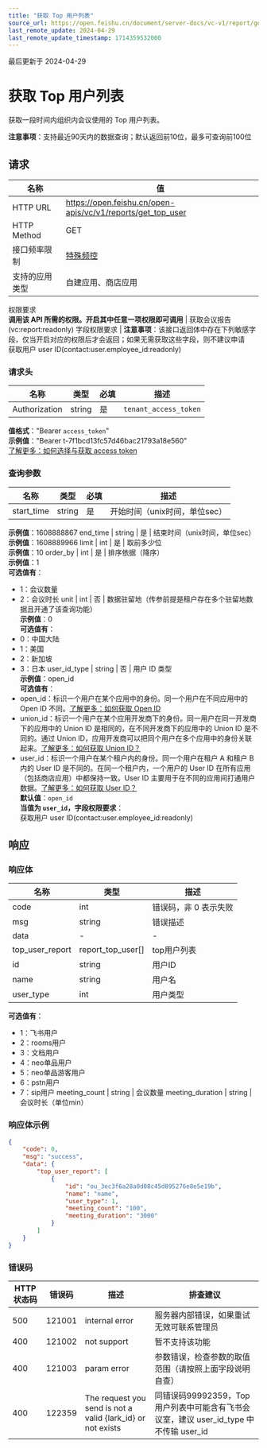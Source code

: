 ```yaml
---
title: "获取 Top 用户列表"
source_url: https://open.feishu.cn/document/server-docs/vc-v1/report/get_top_user
last_remote_update: 2024-04-29
last_remote_update_timestamp: 1714359532000
---
```

最后更新于 2024-04-29

# 获取 Top 用户列表

获取一段时间内组织内会议使用的 Top 用户列表。

**注意事项**：支持最近90天内的数据查询；默认返回前10位，最多可查询前100位

## 请求
名称 | 值
---|---
HTTP URL | https://open.feishu.cn/open-apis/vc/v1/reports/get_top_user
HTTP Method | GET
接口频率限制 | [特殊频控](https://open.feishu.cn/document/ukTMukTMukTM/uUzN04SN3QjL1cDN)
支持的应用类型 | 自建应用、商店应用
权限要求  
            **调用该 API 所需的权限。开启其中任意一项权限即可调用** | 获取会议报告(vc:report:readonly)
字段权限要求 | **注意事项**：该接口返回体中存在下列敏感字段，仅当开启对应的权限后才会返回；如果无需获取这些字段，则不建议申请  
        获取用户 user ID(contact:user.employee_id:readonly)

### 请求头

名称 | 类型 | 必填 | 描述
--- | --- | --- | ---
Authorization | string | 是 | `tenant_access_token`  
**值格式**："Bearer `access_token`"  
**示例值**："Bearer t-7f1bcd13fc57d46bac21793a18e560"  
[了解更多：如何选择与获取 access token](https://open.feishu.cn/document/uAjLw4CM/ugTN1YjL4UTN24CO1UjN/trouble-shooting/how-to-choose-which-type-of-token-to-use)

### 查询参数

名称 | 类型 | 必填 | 描述
--- | --- | --- | ---
start_time | string | 是 | 开始时间（unix时间，单位sec）  
**示例值**：1608888867
end_time | string | 是 | 结束时间（unix时间，单位sec）  
**示例值**：1608889966
limit | int | 是 | 取前多少位  
**示例值**：10
order_by | int | 是 | 排序依据（降序）  
**示例值**：1  
**可选值有**：  
- 1：会议数量  
- 2：会议时长
unit | int | 否 | 数据驻留地（传参前提是租户存在多个驻留地数据且开通了该查询功能）  
**示例值**：0  
**可选值有**：  
- 0：中国大陆  
- 1：美国  
- 2：新加坡  
- 3：日本
user_id_type | string | 否 | 用户 ID 类型  
**示例值**：open_id  
**可选值有**：  
- open_id：标识一个用户在某个应用中的身份。同一个用户在不同应用中的 Open ID 不同。[了解更多：如何获取 Open ID](https://open.feishu.cn/document/uAjLw4CM/ugTN1YjL4UTN24CO1UjN/trouble-shooting/how-to-obtain-openid)  
- union_id：标识一个用户在某个应用开发商下的身份。同一用户在同一开发商下的应用中的 Union ID 是相同的，在不同开发商下的应用中的 Union ID 是不同的。通过 Union ID，应用开发商可以把同个用户在多个应用中的身份关联起来。[了解更多：如何获取 Union ID？](https://open.feishu.cn/document/uAjLw4CM/ugTN1YjL4UTN24CO1UjN/trouble-shooting/how-to-obtain-union-id)  
- user_id：标识一个用户在某个租户内的身份。同一个用户在租户 A 和租户 B 内的 User ID 是不同的。在同一个租户内，一个用户的 User ID 在所有应用（包括商店应用）中都保持一致。User ID 主要用于在不同的应用间打通用户数据。[了解更多：如何获取 User ID？](https://open.feishu.cn/document/uAjLw4CM/ugTN1YjL4UTN24CO1UjN/trouble-shooting/how-to-obtain-user-id)  
**默认值**：`open_id`  
**当值为 `user_id`，字段权限要求**：  
获取用户 user ID(contact:user.employee_id:readonly)

## 响应

### 响应体

名称 | 类型 | 描述
--- | --- | ---
code | int | 错误码，非 0 表示失败
msg | string | 错误描述
data | \- | \-
top_user_report | report_top_user\[\] | top用户列表
id | string | 用户ID
name | string | 用户名
user_type | int | 用户类型  
**可选值有**：  
- 1：飞书用户  
- 2：rooms用户  
- 3：文档用户  
- 4：neo单品用户  
- 5：neo单品游客用户  
- 6：pstn用户  
- 7：sip用户
meeting_count | string | 会议数量
meeting_duration | string | 会议时长（单位min）

### 响应体示例
```json
{
    "code": 0,
    "msg": "success",
    "data": {
        "top_user_report": [
            {
                "id": "ou_3ec3f6a28a0d08c45d895276e8e5e19b",
                "name": "name",
                "user_type": 1,
                "meeting_count": "100",
                "meeting_duration": "3000"
            }
        ]
    }
}
```

### 错误码

HTTP状态码 | 错误码 | 描述 | 排查建议
--- | --- | --- | ---
500 | 121001 | internal error | 服务器内部错误，如果重试无效可联系管理员
400 | 121002 | not support | 暂不支持该功能
400 | 121003 | param error | 参数错误，检查参数的取值范围（请按照上面字段说明自查）
400 | 122359 | The request you send is not a valid {lark_id} or not exists | 同错误码99992359，Top用户列表中可能含有飞书会议室，建议 user_id_type 中不传输 user_id
